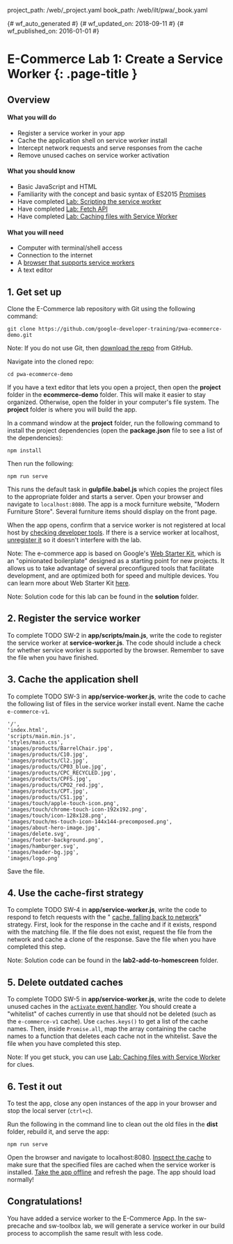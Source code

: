 project_path: /web/_project.yaml book_path: /web/ilt/pwa/_book.yaml

{# wf_auto_generated #} {# wf_updated_on: 2018-09-11 #} {# wf_published_on: 2016-01-01 #}

# E-Commerce Lab 1: Create a Service Worker {: .page-title }

<div id="overview"></div>

## Overview

#### What you will do

* Register a service worker in your app
* Cache the application shell on service worker install
* Intercept network requests and serve responses from the cache
* Remove unused caches on service worker activation

#### What you should know

* Basic JavaScript and HTML
* Familiarity with the concept and basic syntax of ES2015 [Promises](http://www.html5rocks.com/en/tutorials/es6/promises/)
* Have completed [Lab: Scripting the service worker](lab-scripting-the-service-worker)
* Have completed [Lab: Fetch API](lab-fetch-api)
* Have completed [Lab: Caching files with Service Worker](lab-caching-files-with-service-worker)

#### What you will need

* Computer with terminal/shell access
* Connection to the internet
* A [browser that supports service workers](https://jakearchibald.github.io/isserviceworkerready/)
* A text editor

<div id="1"></div>

## 1. Get set up

Clone the E-Commerce lab repository with Git using the following command:

    git clone https://github.com/google-developer-training/pwa-ecommerce-demo.git
    

Note: If you do not use Git, then <a class="btn" role="button" href="https://github.com/google-developer-training/pwa-ecommerce-demo/archive/master.zip">download the repo</a> from GitHub.

Navigate into the cloned repo:

    cd pwa-ecommerce-demo
    

If you have a text editor that lets you open a project, then open the **project** folder in the **ecommerce-demo** folder. This will make it easier to stay organized. Otherwise, open the folder in your computer's file system. The **project** folder is where you will build the app.

In a command window at the **project** folder, run the following command to install the project dependencies (open the **package.json** file to see a list of the dependencies):

    npm install
    

Then run the following:

    npm run serve
    

This runs the default task in **gulpfile.babel.js** which copies the project files to the appropriate folder and starts a server. Open your browser and navigate to `localhost:8080`. The app is a mock furniture website, "Modern Furniture Store". Several furniture items should display on the front page.

When the app opens, confirm that a service worker is not registered at local host by [checking developer tools](tools-for-pwa-developers#accesssw). If there is a service worker at localhost, [unregister it](tools-for-pwa-developers#unregister) so it doesn't interfere with the lab.

Note: The e-commerce app is based on Google's [Web Starter Kit](https://github.com/google/web-starter-kit/), which is an "opinionated boilerplate" designed as a starting point for new projects. It allows us to take advantage of several preconfigured tools that facilitate development, and are optimized both for speed and multiple devices. You can learn more about Web Starter Kit [here](/web/tools/starter-kit/).

Note: Solution code for this lab can be found in the **solution** folder.

<div id="2"></div>

## 2. Register the service worker

To complete TODO SW-2 in **app/scripts/main.js**, write the code to register the service worker at **service-worker.js**. The code should include a check for whether service worker is supported by the browser. Remember to save the file when you have finished.

<div id="3"></div>

## 3. Cache the application shell

To complete TODO SW-3 in **app/service-worker.js**, write the code to cache the following list of files in the service worker install event. Name the cache `e-commerce-v1`.

    '/',
    'index.html',
    'scripts/main.min.js',
    'styles/main.css',
    'images/products/BarrelChair.jpg',
    'images/products/C10.jpg',
    'images/products/Cl2.jpg',
    'images/products/CP03_blue.jpg',
    'images/products/CPC_RECYCLED.jpg',
    'images/products/CPFS.jpg',
    'images/products/CPO2_red.jpg',
    'images/products/CPT.jpg',
    'images/products/CS1.jpg',
    'images/touch/apple-touch-icon.png',
    'images/touch/chrome-touch-icon-192x192.png',
    'images/touch/icon-128x128.png',
    'images/touch/ms-touch-icon-144x144-precomposed.png',
    'images/about-hero-image.jpg',
    'images/delete.svg',
    'images/footer-background.png',
    'images/hamburger.svg',
    'images/header-bg.jpg',
    'images/logo.png'
    

Save the file.

<div id="4"></div>

## 4. Use the cache-first strategy

To complete TODO SW-4 in **app/service-worker.js**, write the code to respond to fetch requests with the " [cache, falling back to network](/web/fundamentals/instant-and-offline/offline-cookbook/#cache-falling-back-to-network)" strategy. First, look for the response in the cache and if it exists, respond with the matching file. If the file does not exist, request the file from the network and cache a clone of the response. Save the file when you have completed this step.

Note: Solution code can be found in the **lab2-add-to-homescreen** folder.

<div id="5"></div>

## 5. Delete outdated caches

To complete TODO SW-5 in **app/service-worker.js**, write the code to delete unused caches in the [`activate` event handler](/web/fundamentals/instant-and-offline/offline-cookbook/#on-activate). You should create a "whitelist" of caches currently in use that should not be deleted (such as the `e-commerce-v1` cache). Use `caches.keys()` to get a list of the cache names. Then, inside `Promise.all`, map the array containing the cache names to a function that deletes each cache not in the whitelist. Save the file when you have completed this step.

Note: If you get stuck, you can use [Lab: Caching files with Service Worker](lab-caching-files-with-service-worker) for clues.

<div id="6"></div>

## 6. Test it out

To test the app, close any open instances of the app in your browser and stop the local server (`ctrl+c`).

Run the following in the command line to clean out the old files in the **dist** folder, rebuild it, and serve the app:

    npm run serve
    

Open the browser and navigate to localhost:8080. [Inspect the cache](tools-for-pwa-developers#storage) to make sure that the specified files are cached when the service worker is installed. [Take the app offline](tools-for-pwa-developers#offline) and refresh the page. The app should load normally!

<div id="congrats"></div>

## Congratulations!

You have added a service worker to the E-Commerce App. In the sw-precache and sw-toolbox lab, we will generate a service worker in our build process to accomplish the same result with less code.